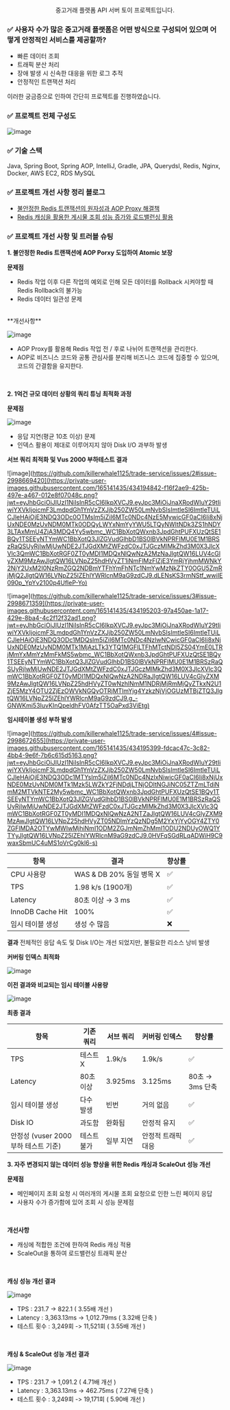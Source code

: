 <p align="center">중고거래 플랫폼 API 서버 토이 프로젝트입니다.</p>

### ✅ 사용자 수가 많은 중고거래 플랫폼은 어떤 방식으로 구성되어 있으며 어떻게 안정적인 서비스를 제공할까?
- 빠른 데이터 조회
- 트래픽 분산 처리
- 장애 발생 시 신속한 대응을 위한 로그 추적
- 안정적인 트랜잭션 처리

이러한 궁금증으로 인하여 간단히 프로젝트를 진행하였습니다.
<br/>

### ✅ 프로젝트 전체 구성도
![image](https://github.com/user-attachments/assets/7990f15f-3978-4592-8f36-4d79329915d6)

### ✅ 기술 스택

Java, Spring Boot, Spring AOP, IntelliJ, Gradle, JPA, Querydsl, Redis, Nginx, Docker, AWS EC2, RDS MySQL

### ✅ 프로젝트 개선 사항 정리 블로그

* [불안정한 Redis 트랜잭션의 원자성과 AOP Proxy 해결책](https://killerwhale1125.github.io/posts/Redis-%ED%8A%B8%EB%9E%9C%EC%9E%AD%EC%85%98%EC%9D%98-%ED%95%9C%EA%B3%84%EB%A1%9C-%EC%9D%B8%ED%95%9C-%ED%95%B4%EA%B2%B0%EC%B1%85/)
* [Redis 캐싱을 활용한 게시물 조회 성능 증가와 로드밸런싱 활용](https://killerwhale1125.github.io/posts/%EC%A1%B0%EA%B1%B4%EB%B6%80-%EC%BA%90%EC%8B%B1-%EB%B0%8F-%EC%84%B1%EB%8A%A5-%ED%85%8C%EC%8A%A4%ED%8A%B8/)

### ✅ 프로젝트 개선 사항 및 트러블 슈팅

**1. 불안정한 Redis 트랜잭션에 AOP Porxy 도입하여 Atomic 보장**

**문제점**
- Redis 작업 이후 다른 작업의 예외로 인해 모든 데이터를 Rollback 시켜야할 때 Redis Rollback의 불가능
- Redis 데이터 일관성 문제

<br/>
**개선사항**

![image](https://github.com/user-attachments/assets/bd4d5817-2f6b-4e52-87ae-11a862714be2)

- AOP Proxy를 활용해 Redis 작업 전 / 후로 나뉘어 트랜잭션을 관리한다.
- AOP로 비즈니스 코드와 공통 관심사를 분리해 비즈니스 코드에 집중할 수 있으며, 코드의 간결함을 유지한다.

<br/>

**2. 1억건 규모 데이터 상황의 쿼리 튜닝 최적화 과정**

**문제점**

![image](https://private-user-images.githubusercontent.com/165141435/434194059-fecf632f-1170-4dd5-9774-b9b95e25239d.png?jwt=eyJhbGciOiJIUzI1NiIsInR5cCI6IkpXVCJ9.eyJpc3MiOiJnaXRodWIuY29tIiwiYXVkIjoicmF3LmdpdGh1YnVzZXJjb250ZW50LmNvbSIsImtleSI6ImtleTUiLCJleHAiOjE3NDQ3ODc2MzksIm5iZiI6MTc0NDc4NzMzOSwicGF0aCI6Ii8xNjUxNDE0MzUvNDM0MTk0MDU5LWZlY2Y2MzJmLTExNzAtNGRkNS05Nzc0LWI5Yjk1ZTI1MjM5ZC5wbmc_WC1BbXotQWxnb3JpdGhtPUFXUzQtSE1BQy1TSEEyNTYmWC1BbXotQ3JlZGVudGlhbD1BS0lBVkNPRFlMU0E1M1BRSzRaQSUyRjIwMjUwNDE2JTJGdXMtZWFzdC0xJTJGczMlMkZhd3M0X3JlcXVlc3QmWC1BbXotRGF0ZT0yMDI1MDQxNlQwNzA4NTlaJlgtQW16LUV4cGlyZXM9MzAwJlgtQW16LVNpZ25hdHVyZT1mYzkwOGNiNzFlMjQ3YWQ1NTYzYWQ3NThlOTY1M2M0OGRkNzVhMzVhNDM0NDBjMWNkMTQxMTAwODFmZDRhZjlmJlgtQW16LVNpZ25lZEhlYWRlcnM9aG9zdCJ9.ypk5IcJ-jA-XeqmQ_6UD_S3mmS0b48gYj3bQNJtASMA)
- 응답 지연(평균 10초 이상) 문제
- 인덱스 활용이 제대로 이루어지지 않아 Disk I/O 과부하 발생

**서브 쿼리 최적화 및 Vus 2000 부하테스트 결과**

![image](https://github.com/killerwhale1125/trade-service/issues/2#issue-2998669420](https://private-user-images.githubusercontent.com/165141435/434194842-f16f2ae9-425b-497e-a467-012e8f07048c.png?jwt=eyJhbGciOiJIUzI1NiIsInR5cCI6IkpXVCJ9.eyJpc3MiOiJnaXRodWIuY29tIiwiYXVkIjoicmF3LmdpdGh1YnVzZXJjb250ZW50LmNvbSIsImtleSI6ImtleTUiLCJleHAiOjE3NDQ3ODc0OTMsIm5iZiI6MTc0NDc4NzE5MywicGF0aCI6Ii8xNjUxNDE0MzUvNDM0MTk0ODQyLWYxNmYyYWU5LTQyNWItNDk3ZS1hNDY3LTAxMmU4ZjA3MDQ4Yy5wbmc_WC1BbXotQWxnb3JpdGhtPUFXUzQtSE1BQy1TSEEyNTYmWC1BbXotQ3JlZGVudGlhbD1BS0lBVkNPRFlMU0E1M1BRSzRaQSUyRjIwMjUwNDE2JTJGdXMtZWFzdC0xJTJGczMlMkZhd3M0X3JlcXVlc3QmWC1BbXotRGF0ZT0yMDI1MDQxNlQwNzA2MzNaJlgtQW16LUV4cGlyZXM9MzAwJlgtQW16LVNpZ25hdHVyZT1iNmFlMzFlZjE3YmRjYjhmMWNkY2NjY2UxM2I0NzRmZGQ2NDBmYTFhYmFhNTc1NmYwMzNkZTY0OGU5ZmRjMjQ2JlgtQW16LVNpZ25lZEhlYWRlcnM9aG9zdCJ9.dLENsKS3rmNStf_wwiIE090p_YpYv2100p4UfleP-Yo)

![image](https://github.com/killerwhale1125/trade-service/issues/3#issue-2998671359](https://private-user-images.githubusercontent.com/165141435/434195203-97a450ae-1a17-429e-8ba4-4c2f12f32ad1.png?jwt=eyJhbGciOiJIUzI1NiIsInR5cCI6IkpXVCJ9.eyJpc3MiOiJnaXRodWIuY29tIiwiYXVkIjoicmF3LmdpdGh1YnVzZXJjb250ZW50LmNvbSIsImtleSI6ImtleTUiLCJleHAiOjE3NDQ3ODc1MDQsIm5iZiI6MTc0NDc4NzIwNCwicGF0aCI6Ii8xNjUxNDE0MzUvNDM0MTk1MjAzLTk3YTQ1MGFlLTFhMTctNDI5ZS04YmE0LTRjMmYxMmYzMmFkMS5wbmc_WC1BbXotQWxnb3JpdGhtPUFXUzQtSE1BQy1TSEEyNTYmWC1BbXotQ3JlZGVudGlhbD1BS0lBVkNPRFlMU0E1M1BRSzRaQSUyRjIwMjUwNDE2JTJGdXMtZWFzdC0xJTJGczMlMkZhd3M0X3JlcXVlc3QmWC1BbXotRGF0ZT0yMDI1MDQxNlQwNzA2NDRaJlgtQW16LUV4cGlyZXM9MzAwJlgtQW16LVNpZ25hdHVyZT0wNzhlNmM1NDRjMjRmMjQyZTkxN2U1ZjE5MzY4OTU2ZjEzOWVkNGQyOTRjMTlmYjg4YzkzNjVjOGUzMTBjZTQ3JlgtQW16LVNpZ25lZEhlYWRlcnM9aG9zdCJ9.g_-GNWKmi53IuvKInQpeldhFV0AfzTT5OaPxd3ViEtg)

**임시테이블 생성 부하 발생**

![image](https://github.com/killerwhale1125/trade-service/issues/4#issue-2998672655](https://private-user-images.githubusercontent.com/165141435/434195399-fdcac47c-3c82-4bb4-9e6f-7b6c615d5163.png?jwt=eyJhbGciOiJIUzI1NiIsInR5cCI6IkpXVCJ9.eyJpc3MiOiJnaXRodWIuY29tIiwiYXVkIjoicmF3LmdpdGh1YnVzZXJjb250ZW50LmNvbSIsImtleSI6ImtleTUiLCJleHAiOjE3NDQ3ODc1MTYsIm5iZiI6MTc0NDc4NzIxNiwicGF0aCI6Ii8xNjUxNDE0MzUvNDM0MTk1Mzk5LWZkY2FjNDdjLTNjODItNGJiNC05ZTZmLTdiNmM2MTVkNTE2My5wbmc_WC1BbXotQWxnb3JpdGhtPUFXUzQtSE1BQy1TSEEyNTYmWC1BbXotQ3JlZGVudGlhbD1BS0lBVkNPRFlMU0E1M1BRSzRaQSUyRjIwMjUwNDE2JTJGdXMtZWFzdC0xJTJGczMlMkZhd3M0X3JlcXVlc3QmWC1BbXotRGF0ZT0yMDI1MDQxNlQwNzA2NTZaJlgtQW16LUV4cGlyZXM9MzAwJlgtQW16LVNpZ25hdHVyZT05NDlmYzQzNDg5M2YxYjYyOGY4ZTY0ZGFlMDA2OTYwMWIwMjhiNmI1ODM2ZGJmNmZhMmI1ODU2NDUyOWQ1YTYyJlgtQW16LVNpZ25lZEhlYWRlcnM9aG9zdCJ9.0HVFqSGdRLqADWiH9C9waxSbmUC4uMS1oVrCg0kl6-s)

| 항목              | 결과                       | 향상률         |
|-------------------|----------------------------|----------------|
| CPU 사용량        | WAS & DB 20% 동일 병목 X   | ✅              |
| TPS               | 1.98 k/s (1900개)          | ✅              |
| Latency           | 80초 이상 → 3 ms           | ✅              |
| InnoDB Cache Hit  | 100%                        | ✅              |
| 임시 테이블 생성  | 생성 수 많음               | ❌              |

**결과**
전체적인 응답 속도 및 Disk I/O는 개선 되었지만, 불필요한 리소스 낭비 발생

**커버링 인덱스 최적화**

![image](https://private-user-images.githubusercontent.com/165141435/434195847-a80a03ba-c904-4315-bf21-9acac86d0b4e.png?jwt=eyJhbGciOiJIUzI1NiIsInR5cCI6IkpXVCJ9.eyJpc3MiOiJnaXRodWIuY29tIiwiYXVkIjoicmF3LmdpdGh1YnVzZXJjb250ZW50LmNvbSIsImtleSI6ImtleTUiLCJleHAiOjE3NDQ3ODc1NDcsIm5iZiI6MTc0NDc4NzI0NywicGF0aCI6Ii8xNjUxNDE0MzUvNDM0MTk1ODQ3LWE4MGEwM2JhLWM5MDQtNDMxNS1iZjIxLTlhY2FjODZkMGI0ZS5wbmc_WC1BbXotQWxnb3JpdGhtPUFXUzQtSE1BQy1TSEEyNTYmWC1BbXotQ3JlZGVudGlhbD1BS0lBVkNPRFlMU0E1M1BRSzRaQSUyRjIwMjUwNDE2JTJGdXMtZWFzdC0xJTJGczMlMkZhd3M0X3JlcXVlc3QmWC1BbXotRGF0ZT0yMDI1MDQxNlQwNzA3MjdaJlgtQW16LUV4cGlyZXM9MzAwJlgtQW16LVNpZ25hdHVyZT00N2U0MjJhOTdhMDA1ZTU0MTQ0YWU3NmY5NGI2NTIwN2QyYjY3MzNiOTVhYTU0ZTU2MzJhOWY5M2EzMmUwOWVmJlgtQW16LVNpZ25lZEhlYWRlcnM9aG9zdCJ9.L2r9LESZ6wtjYWa6JXQ1FP4Kr3OCXQJMFrpBMgw1VII)


**이전 결과와 비교되는 임시 테이블 사용량**

![image](https://private-user-images.githubusercontent.com/165141435/434196019-780962b8-ea6d-432a-90d8-b1860427046f.png?jwt=eyJhbGciOiJIUzI1NiIsInR5cCI6IkpXVCJ9.eyJpc3MiOiJnaXRodWIuY29tIiwiYXVkIjoicmF3LmdpdGh1YnVzZXJjb250ZW50LmNvbSIsImtleSI6ImtleTUiLCJleHAiOjE3NDQ3ODc1NjEsIm5iZiI6MTc0NDc4NzI2MSwicGF0aCI6Ii8xNjUxNDE0MzUvNDM0MTk2MDE5LTc4MDk2MmI4LWVhNmQtNDMyYS05MGQ4LWIxODYwNDI3MDQ2Zi5wbmc_WC1BbXotQWxnb3JpdGhtPUFXUzQtSE1BQy1TSEEyNTYmWC1BbXotQ3JlZGVudGlhbD1BS0lBVkNPRFlMU0E1M1BRSzRaQSUyRjIwMjUwNDE2JTJGdXMtZWFzdC0xJTJGczMlMkZhd3M0X3JlcXVlc3QmWC1BbXotRGF0ZT0yMDI1MDQxNlQwNzA3NDFaJlgtQW16LUV4cGlyZXM9MzAwJlgtQW16LVNpZ25hdHVyZT1jY2E4MjI2MjQ0OWFlMmFjMzA4ZmRkNWE4MzU5NGU3NWU4YzRhMGY2YTUxNzdjNDlhODkwOTY2ZDg4NWIxYTM1JlgtQW16LVNpZ25lZEhlYWRlcnM9aG9zdCJ9.iyh73RJDG9ZO7AHYOEDkekS1QPeakX6jxH3D3yW-LUY)

**최종 결과**

| 항목                         | 기존 쿼리     | 서브 쿼리    | 커버링 인덱스    | 향상률              |
|------------------------------|---------------|---------------|------------------|---------------------|
| TPS                          | 테스트 X      | 1.9k/s        | 1.9k/s           | ✅                  |
| Latency                      | 80초 이상     | 3.925ms       | 3.125ms          | 80초 → 3ms 단축     |
| 임시 테이블 생성             | 다수 발생     | 빈번          | 거의 없음        | ✅                  |
| Disk IO                      | 과도함        | 완화됨        | 안정적 유지      | ✅                  |
| 안정성 (vuser 2000 부하 테스트 기준) | 테스트 불가 | 일부 지연      | 안정적 트래픽 대응 | ✅                  |


**3. 자주 변경되지 않는 데이터 성능 향상을 위한 Redis 캐싱과 ScaleOut 성능 개선**

**문제점**
- 메인페이지 조회 요청 시 여러개의 게시물 조회 요청으로 인한 느린 페이지 응답
- 사용자 수가 증가함에 있어 조회 시 성능 문제점
<br/>

**개선사항**
- 캐싱에 적합한 조건에 한하여 Redis 캐싱 적용
- ScaleOut을 통하여 로드밸런싱 트래픽 분산
<br/>

**캐싱 성능 개선 결과**

![image](https://github.com/user-attachments/assets/e0b47d95-bffb-4391-8d43-27d6ee251d12)
- TPS : 231.7 -> 822.1 ( 3.55배 개선 )
- Latency : 3,363.13ms → 1,012.79ms ( 3.32배 단축 )
- 테스트 횟수 : 3,249회 -> 11,521회 ( 3.55배 개선 )
<br/>

**캐싱 & ScaleOut 성능 개선 결과**

![image](https://github.com/user-attachments/assets/48ec0a1a-32e6-4e83-9c44-ee166e35b601)
- TPS : 231.7 -> 1,091.2 ( 4.71배 개선 )
- Latency : 3,363.13ms → 462.75ms ( 7.27배 단축 )
- 테스트 횟수 : 3,249회 -> 19,171회 ( 5.90배 개선 )
